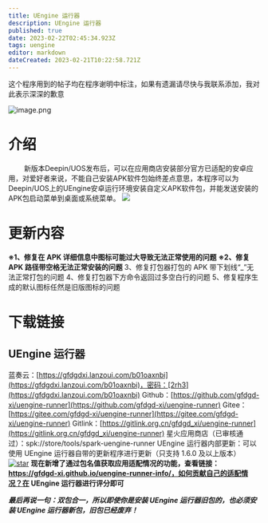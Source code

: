 ```yaml
---
title: UEngine 运行器
description: UEngine 运行器
published: true
date: 2023-02-22T02:45:34.923Z
tags: uengine
editor: markdown
dateCreated: 2023-02-21T10:22:58.721Z
---
```


这个程序用到的帖子均在程序谢明中标注，如果有遗漏请尽快与我联系添加，我对此表示深深的歉意

![image.png](https://storage.deepin.org/thread/202208312046271691_image.png)

# 介绍

&nbsp;&nbsp;&nbsp;&nbsp;&nbsp;&nbsp;&nbsp;&nbsp;新版本Deepin/UOS发布后，可以在应用商店安装部分官方已适配的安卓应用，对爱好者来说，不能自己安装APK软件包始终差点意思，本程序可以为Deepin/UOS上的UEngine安卓运行环境安装自定义APK软件包，并能发送安装的APK包启动菜单到桌面或系统菜单。
![](https://storage.deepin.org/thread/202208302154473781_image.png)

# 更新内容

**※1、修复在 APK 详细信息中图标可能过大导致无法正常使用的问题**
**※2、修复 APK 路径带空格无法正常安装的问题**
3、修复打包器打包的 APK 带下划线“_”无法正常打包的问题
4、修复打包器下方命令返回过多空白行的问题
5、修复程序生成的默认图标任然是旧版图标的问题

# 下载链接

## UEngine 运行器

蓝奏云：[https://gfdgdxi.lanzoui.com/b01oaxnbi](https://gfdgdxi.lanzoui.com/b01oaxnbi)，密码：[2rh3](https://gfdgdxi.lanzoui.com/b01oaxnbi)
Github：[https://github.com/gfdgd-xi/uengine-runner](https://github.com/gfdgd-xi/uengine-runner)
Gitee：[https://gitee.com/gfdgd-xi/uengine-runner](https://gitee.com/gfdgd-xi/uengine-runner)
Gitlink：[https://gitlink.org.cn/gfdgd_xi/uengine-runner](https://gitlink.org.cn/gfdgd_xi/uengine-runner)
星火应用商店（已审核通过）：spk://store/tools/spark-uengine-runner
UEngine 运行器内部更新：可以使用 UEngine 运行器自带的更新程序进行更新（只支持 1.6.0 及以上版本）
[![star](https://gitee.com/gfdgd-xi/uengine-runner/badge/star.svg?theme=dark)](https://gitee.com/gfdgd-xi/deep-wine-runner/stargazers)
**现在新增了通过包名值获取应用适配情况的功能，查看链接：https://gfdgd-xi.github.io/uengine-runner-info/，如何贡献自己的适配情况？在 UEngine 运行器进行评分即可**

***最后再说一句：双包合一，所以即使你是安装 UEngine 运行器旧包的，也必须安装 UEngine 运行器新包，旧包已经废弃！***
